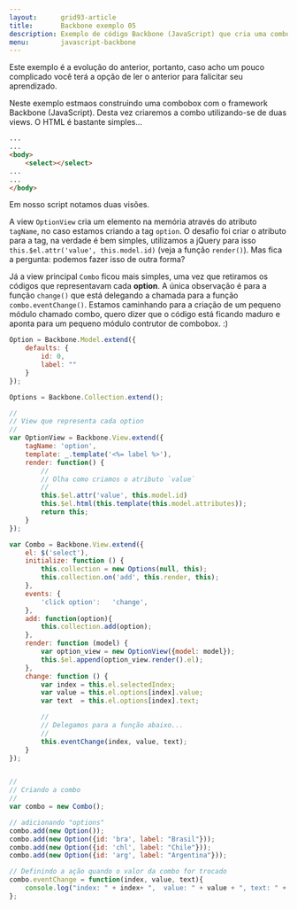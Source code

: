```yaml
---
layout:      grid93-article
title:       Backbone exemplo 05
description: Exemplo de código Backbone (JavaScript) que cria uma combobox utilizando-se duas visões e uma função de callback.
menu:        javascript-backbone
---
```


Este exemplo é a evolução do anterior, portanto, caso acho um pouco complicado você terá a opção de ler o anterior para
falicitar seu aprendizado.

Neste exemplo estmaos construindo uma combobox com o framework Backbone (JavaScript). Desta vez criaremos a combo 
utilizando-se de duas views. O HTML é bastante simples...

```html
...
...
<body>
    <select></select>
...
...
</body>
```

Em nosso script notamos duas visões. 

A view `OptionView` cria um elemento na memória através do atributo `tagName`, no
caso estamos criando a tag `option`. O desafio foi criar o atributo para a tag, na verdade é bem simples, utilizamos
a jQuery para isso `this.$el.attr('value', this.model.id)` (veja a função `render()`). Mas fica a pergunta: podemos
fazer isso de outra forma?

Já a view principal `Combo` ficou mais simples, uma vez que retiramos os códigos que representavam cada __option__. A 
única observação é para a função `change()` que está delegando a chamada para a função `combo.eventChange()`. Estamos
caminhando para a criação de um pequeno módulo chamado combo, quero dizer que o código está ficando maduro e aponta para
um pequeno módulo contrutor de combobox. :)

```javascript
Option = Backbone.Model.extend({
    defaults: {
        id: 0,
        label: ""
    }
});

Options = Backbone.Collection.extend();

//
// View que representa cada option
//
var OptionView = Backbone.View.extend({
    tagName: 'option',
    template: _.template('<%= label %>'),
    render: function() {
        //
        // Olha como criamos o atributo `value`
        //
        this.$el.attr('value', this.model.id)
        this.$el.html(this.template(this.model.attributes));
        return this;
    }
});

var Combo = Backbone.View.extend({
    el: $('select'),
    initialize: function () {
        this.collection = new Options(null, this);
        this.collection.on('add', this.render, this);    
    },
    events: {
        'click option':   'change',
    },  
    add: function(option){
        this.collection.add(option);
    },
    render: function (model) {
        var option_view = new OptionView({model: model});
        this.$el.append(option_view.render().el);
    },
    change: function () {
        var index = this.el.selectedIndex;
        var value = this.el.options[index].value;
        var text  = this.el.options[index].text;

        //
        // Delegamos para a função abaixo...
        //
        this.eventChange(index, value, text);
    }
});


//
// Criando a combo
//
var combo = new Combo();

// adicionando "options"
combo.add(new Option());
combo.add(new Option({id: 'bra', label: "Brasil"}));
combo.add(new Option({id: 'chl', label: "Chile"}));
combo.add(new Option({id: 'arg', label: "Argentina"}));

// Definindo a ação quando o valor da combo for trocado
combo.eventChange = function(index, value, text){
    console.log("index: " + index+ ",  value: " + value + ", text: " + text);
};
```